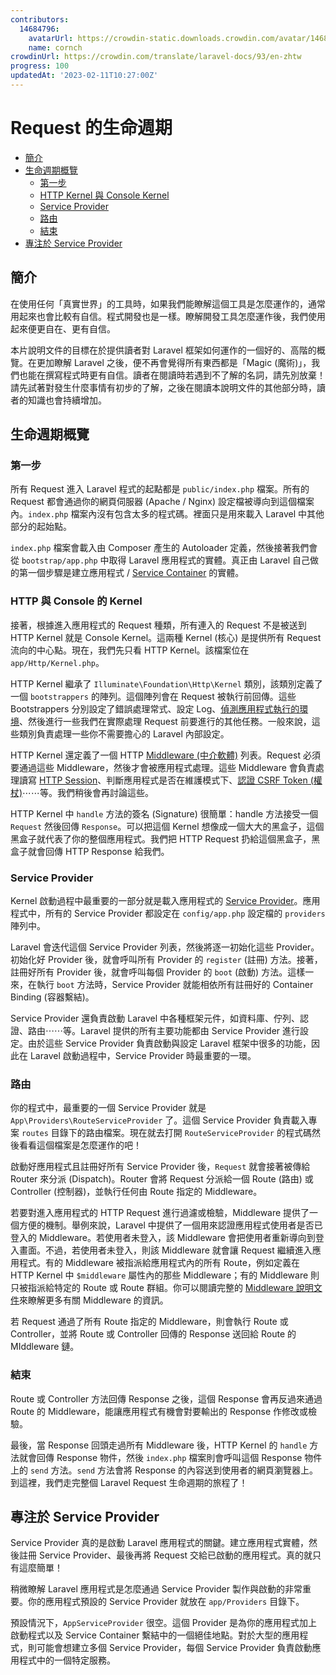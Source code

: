 ```yaml
---
contributors:
  14684796:
    avatarUrl: https://crowdin-static.downloads.crowdin.com/avatar/14684796/medium/60f7dc21ec0bf9cfcb61983640bb4809_default.png
    name: cornch
crowdinUrl: https://crowdin.com/translate/laravel-docs/93/en-zhtw
progress: 100
updatedAt: '2023-02-11T10:27:00Z'
---
```


# Request 的生命週期

- [簡介](#introduction)
- [生命週期概覽](#lifecycle-overview)
   - [第一步](#first-steps)
   - [HTTP Kernel 與 Console Kernel](#http-console-kernels)
   - [Service Provider](#service-providers)
   - [路由](#routing)
   - [結束](#finishing-up)
- [專注於 Service Provider](#focus-on-service-providers)

<a name="introduction"></a>

## 簡介

在使用任何「真實世界」的工具時，如果我們能瞭解這個工具是怎麼運作的，通常用起來也會比較有自信。程式開發也是一樣。瞭解開發工具怎麼運作後，我們使用起來便更自在、更有自信。

本片說明文件的目標在於提供讀者對 Laravel 框架如何運作的一個好的、高階的概覽。在更加瞭解 Laravel 之後，便不再會覺得所有東西都是「Magic (魔術)」，我們也能在撰寫程式時更有自信。讀者在閱讀時若遇到不了解的名詞，請先別放棄！請先試著對發生什麼事情有初步的了解，之後在閱讀本說明文件的其他部分時，讀者的知識也會持續增加。

<a name="lifecycle-overview"></a>

## 生命週期概覽

<a name="first-steps"></a>

### 第一步

所有 Request 進入 Laravel 程式的起點都是 `public/index.php` 檔案。所有的 Request 都會通過你的網頁伺服器 (Apache / Nginx) 設定檔被導向到這個檔案內。`index.php` 檔案內沒有包含太多的程式碼。裡面只是用來載入 Laravel 中其他部分的起始點。

`index.php` 檔案會載入由 Composer 產生的 Autoloader 定義，然後接著我們會從 `bootstrap/app.php` 中取得 Laravel 應用程式的實體。真正由 Laravel 自己做的第一個步驟是建立應用程式 / [Service Container](/docs/{{version}}/container) 的實體。

<a name="http-console-kernels"></a>

### HTTP 與 Console 的 Kernel

接著，根據進入應用程式的 Request 種類，所有連入的 Request 不是被送到 HTTP Kernel 就是 Console Kernel。這兩種 Kernel (核心) 是提供所有 Request 流向的中心點。現在，我們先只看 HTTP Kernel。該檔案位在 `app/Http/Kernel.php`。

HTTP Kernel 繼承了 `Illuminate\Foundation\Http\Kernel` 類別，該類別定義了一個 `bootstrappers` 的陣列。這個陣列會在 Request 被執行前回傳。這些 Bootstrappers 分別設定了錯誤處理常式、設定 Log、[偵測應用程式執行的環境](/docs/{{version}}/configuration#environment-configuration)、然後進行一些我們在實際處理 Request 前要進行的其他任務。一般來說，這些類別負責處理一些你不需要擔心的 Laravel 內部設定。

HTTP Kernel 還定義了一個 HTTP [Middleware (中介軟體)](/docs/{{version}}/middleware) 列表。Request 必須要通過這些 Middleware，然後才會被應用程式處理。這些 Middleware 會負責處理讀寫 [HTTP Session](/docs/{{version}}/session)、判斷應用程式是否在維護模式下、[認證 CSRF Token (權杖)](/docs/{{version}}/csrf)⋯⋯等。我們稍後會再討論這些。

HTTP Kernel 中 `handle` 方法的簽名 (Signature) 很簡單：handle 方法接受一個 `Request` 然後回傳 `Response`。可以把這個 Kernel 想像成一個大大的黑盒子，這個黑盒子就代表了你的整個應用程式。我們把 HTTP Request 扔給這個黑盒子，黑盒子就會回傳 HTTP Response 給我們。

<a name="service-providers"></a>

### Service Provider

Kernel 啟動過程中最重要的一部分就是載入應用程式的 [Service Provider](/docs/{{version}}/providers)。應用程式中，所有的 Service Provider 都設定在 `config/app.php` 設定檔的 `providers` 陣列中。

Laravel 會迭代這個 Service Provider 列表，然後將逐一初始化這些 Provider。初始化好 Provider 後，就會呼叫所有 Provider 的 `register` (註冊) 方法。接著，註冊好所有 Provider 後，就會呼叫每個 Provider 的 `boot` (啟動) 方法。這樣一來，在執行 `boot` 方法時，Service Provider 就能相依所有註冊好的 Container Binding (容器繫結)。

Service Provider 還負責啟動 Laravel 中各種框架元件，如資料庫、佇列、認證、路由⋯⋯等。Laravel 提供的所有主要功能都由 Service Provider 進行設定。由於這些 Service Provider 負責啟動與設定 Laravel 框架中很多的功能，因此在 Laravel 啟動過程中，Service Provider 時最重要的一環。

<a name="routing"></a>

### 路由

你的程式中，最重要的一個 Service Provider 就是 `App\Providers\RouteServiceProvider` 了。這個 Service Provider 負責載入專案 `routes` 目錄下的路由檔案。現在就去打開 `RouteServiceProvider` 的程式碼然後看看這個檔案是怎麼運作的吧！

啟動好應用程式且註冊好所有 Service Provider 後，`Request` 就會接著被傳給 Router 來分派 (Dispatch)。Router 會將 Request 分派給一個 Route (路由) 或 Controller (控制器)，並執行任何由 Route 指定的 Middleware。

若要對進入應用程式的 HTTP Request 進行過濾或檢驗，Middleware 提供了一個方便的機制。舉例來說，Laravel 中提供了一個用來認證應用程式使用者是否已登入的 Middleware。若使用者未登入，該 Middleware 會把使用者重新導向到登入畫面。不過，若使用者未登入，則該 Middleware 就會讓 Request 繼續進入應用程式。有的 Middleware 被指派給應用程式內的所有 Route，例如定義在 HTTP Kernel 中 `$middleware` 屬性內的那些 Middleware；有的 Middleware 則只被指派給特定的 Route 或 Route 群組。你可以閱讀完整的 [Middleware 說明文件](/docs/{{version}}/middleware)來瞭解更多有關 Middleware 的資訊。

若 Request 通過了所有 Route 指定的 Middleware，則會執行 Route 或 Controller，並將 Route 或 Controller 回傳的 Response 送回給 Route 的 MIddleware 鏈。

<a name="finishing-up"></a>

### 結束

Route 或 Controller 方法回傳 Response 之後，這個 Response 會再反過來通過 Route 的 Middleware，能讓應用程式有機會對要輸出的 Response 作修改或檢驗。

最後，當 Response 回頭走過所有 Middleware 後，HTTP Kernel 的 `handle` 方法就會回傳 Response 物件，然後 `index.php` 檔案則會呼叫這個 Response 物件上的 `send` 方法。`send` 方法會將 Response 的內容送到使用者的網頁瀏覽器上。到這裡，我們走完整個 Laravel Request 生命週期的旅程了！

<a name="focus-on-service-providers"></a>

## 專注於 Service Provider

Service Provider 真的是啟動 Laravel 應用程式的關鍵。建立應用程式實體，然後註冊 Service Provider、最後再將 Request 交給已啟動的應用程式。真的就只有這麼簡單！

稍微瞭解 Laravel 應用程式是怎麼通過 Service Provider 製作與啟動的非常重要。你的應用程式預設的 Service Provider 就放在 `app/Providers` 目錄下。

預設情況下，`AppServiceProvider` 很空。這個 Provider 是為你的應用程式加上啟動程式以及 Service Container 繫結中的一個絕佳地點。對於大型的應用程式，則可能會想建立多個 Service Provider，每個 Service Provider 負責啟動應用程式中的一個特定服務。
